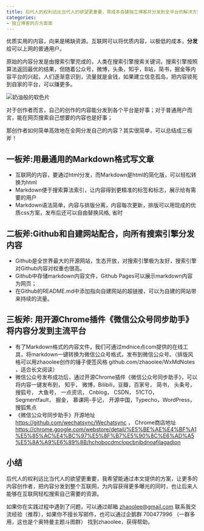 ```yaml
---
title: 后代人的权利远比当代人的欲望更重要，零成本自建独立博客并分发到全平台的解决方案
categories:
- 独立博客的方方面面
---
```




优质实用的内容，向来是稀缺资源。互联网可以将优质内容，以极低的成本，**分发**给可以上网的普通用户。



原始的内容分发是由搜索引擎完成的，人类在搜索引擎搜索关键词，搜索引擎按照算法返回最优的结果，但随着公众号，微博，头条，知乎，B站，简书，掘金等内容平台的兴起，人们逐渐意识到，流量就是金钱，如果建立信息孤岛，把内容锁死到自家的平台，可以赚更多。



![奶油般的软色片](https://cdn.fangyuanxiaozhan.com/assets/16232145977143mRmBK7s.jpeg)

对于创作者而言，自己的创作的内容能分发到各个平台是好事；对于普通用户而言，能在网页搜索自己想要的内容也是好事；



那创作者如何简单高效地在全网分发自己的内容？其实很简单，可以总结成三板斧！



## 一板斧:用最通用的Markdown格式写文章

- 互联网的内容，要通过html分发，而Markdown是html的简化版，可以轻松转换为html
- Markdown便于搜索算法索引，让内容得到更精准的标签和标志，展示给有需要的用户
- Markdown语法简单，内容与排版分离，内容每次更新，排版可以用现成的优质css方案，发布后还可以自由替换风格, 省时



## 二板斧:Github和自建网站配合，向所有搜索引擎分发内容



- Github是全世界最大的开源网站，生态开放，对搜索引擎极为友好，搜索引擎对Github内容对权重也很高。
- Github中存储markdown内容文件，Github Pages可以展示markdown内容为网页；
- 在Github的README.md中添加指向自建网站的超链接，可以为自建的网站带来持续的流量。





## 三板斧: 用开源Chrome插件《微信公众号同步助手》将内容分发到主流平台



- 有了Markdown格式的内容文件，我们可通过mdnice点com提供的在线工具，将markdown一键转换为微信公众号格式，发布到微信公众号。（排版风格可以用zhaoolee创作的锤子便签风格 github.com/zhaoolee/WxMdNotes ，适合长文阅读）
- 微信公众号发布成功后，通过开源Chrome插件《微信公众号同步助手》，可以将内容一键发布到， 知乎， 微博，Bilibili，豆瓣，百家号， 简书， 头条号，搜狐号， 大鱼号， 一点资讯， Cnblog， CSDN， 51CTO， Segmentfault， 掘金， 慕课网-手记， 开源中国，Typecho，WordPress， 搜狐焦点
- 《微信公众号同步助手》开源地址 https://github.com/wechatsync/Wechatsync  ， Chrome商店地址 https://chrome.google.com/webstore/detail/%E5%BE%AE%E4%BF%A1%E5%85%AC%E4%BC%97%E5%8F%B7%E5%90%8C%E6%AD%A5%E5%8A%A9%E6%89%8B/hchobocdmclopcbnibdnoafilagadion





## 小结



后代人的权利远比当代人的欲望更重要，我希望能通过本文提供的方案，让更多的内容创作者，把内容分发到整个互联网，为内容获得更多曝光的同时，也让后来人能够在互联网轻松搜索自己需要的资源。



如果你在实践过程中遇到了问题，可以通过邮箱 zhaoolee@gmail.com 联系我交流经验（推荐），如果你不擅长写邮件，也可以通过企鹅群 700477996 （一群多用，这也是个奥特曼主题斗图群） 找到zhaoolee，获得帮助。




